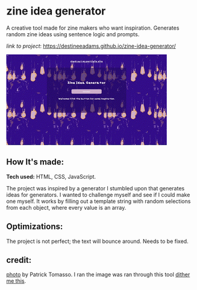 # zine idea generator 
A creative tool made for zine makers who want inspiration. Generates random zine ideas using sentence logic and prompts.

*link to project*: https://destineeadams.github.io/zine-idea-generator/

![demo gif](https://github.com/DestineeAdams/portfolio-Website/blob/main/files/zineIdeaGenerator.gif?raw=true)

## How It's made:

**Tech used:** HTML, CSS, JavaScript.

The project was inspired by a generator I stumbled upon that generates ideas for generators. I wanted to challenge myself and see if I could make one myself. It works by filling out a template string with random selections from each object, where every value is an array.

## Optimizations:
The project is not perfect; the text will bounce around. Needs to be fixed.

## credit:
  [photo](https://unsplash.com/photos/lighted-vintage-light-bulbs-1NTFSnV-KLs) by Patrick Tomasso. I ran the image was ran through this tool [dither me this](https://doodad.dev/dither-me-this/).
